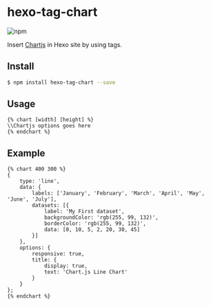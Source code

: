 # hexo-tag-chart

![npm](https://img.shields.io/npm/v/hexo-tag-chart)

Insert [Chartjs](https://www.chartjs.org/) in Hexo site by using tags.

## Install 

```bash
$ npm install hexo-tag-chart --save
```

## Usage

```
{% chart [width] [height] %}
\\Chartjs options goes here
{% endchart %}
```

## Example

```
{% chart 400 300 %}
{
    type: 'line',
    data: {
        labels: ['January', 'February', 'March', 'April', 'May', 'June', 'July'],
        datasets: [{
            label: 'My First dataset',
            backgroundColor: 'rgb(255, 99, 132)',
            borderColor: 'rgb(255, 99, 132)',
            data: [0, 10, 5, 2, 20, 30, 45]
        }]
    },
    options: {
        responsive: true,
        title: {
            display: true,
            text: 'Chart.js Line Chart'
        }
    }
};
{% endchart %}
```